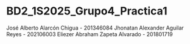 # BD2_1S2025_Grupo4_Practica1


José Alberto Alarcón Chigua         - 201346084
Jhonatan Alexander Aguilar Reyes    - 202106003
Eliezer Abraham Zapeta Alvarado     - 201801719

